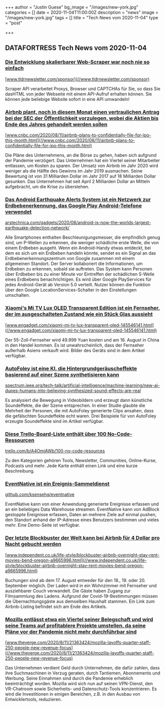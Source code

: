 +++
author = "Justin Guese"
bg_image = "/images/new-york.jpg"
categories = []
date = 2020-11-04T11:00:00Z
description = "news"
image = "/images/new-york.jpg"
tags = []
title = "Tech News vom 2020-11-04"
type = "post"

+++

        
## DATAFORTRESS Tech News vom 2020-11-04



### [Die Entwicklung skalierbarer Web-Scraper war noch nie so einfach](//www.tldrnewsletter.com/sponsor)


[www.tldrnewsletter.com/sponsor](//www.tldrnewsletter.com/sponsor)


Scraper API verarbeitet Proxys, Browser und CAPTCHAs für Sie, so dass Sie dasHTML von jeder Webseite mit einem API-Aufruf erhalten können. Sie können jede beliebige Website sofort in eine API umwandeln!


### [Airbnb plant, noch in diesem Monat einen vertraulichen Antrag bei der SEC der Öffentlichkeit vorzulegen, wobei die Aktien bis Ende des Jahres gehandelt werden sollen](//www.cnbc.com/2020/08/11/airbnb-plans-to-confidentially-file-for-ipo-this-month.html)


[www.cnbc.com/2020/08/11/airbnb-plans-to-confidentially-file-for-ipo-this-month.html](//www.cnbc.com/2020/08/11/airbnb-plans-to-confidentially-file-for-ipo-this-month.html)


Die Pläne des Unternehmens, an die Börse zu gehen, haben sich aufgrund der Pandemie verzögert. Das Unternehmen hat ein Viertel seiner Mitarbeiter entlassen, um Kosten zu sparen. Der Umsatz von Airbnb im Jahr 2020 wird weniger als die Hälfte des Gewinns im Jahr 2019 ausmachen. Seine Bewertung ist von 31 Milliarden Dollar im Jahr 2017 auf 18 Milliarden Dollar gesunken. Das Unternehmen hat seit April 2 Milliarden Dollar an Mitteln aufgebracht, um die Krise zu überstehen.


### [Das Android Earthquake Alerts System ist ein Netzwerk zur Erdbebenerkennung, das Google Play Android-Telefone verwendet](//arstechnica.com/gadgets/2020/08/android-is-now-the-worlds-largest-earthquake-detection-network/)


[arstechnica.com/gadgets/2020/08/android-is-now-the-worlds-largest-earthquake-detection-network/](//arstechnica.com/gadgets/2020/08/android-is-now-the-worlds-largest-earthquake-detection-network/)


Alle Smartphones enthalten Beschleunigungsmesser, die empfindlich genug sind, um P-Wellen zu erkennen, die weniger schädliche erste Welle, die von einem Erdbeben ausgeht. Wenn ein Android-Handy etwas entdeckt, bei dem es sich um ein Erdbeben handeln könnte, sendet es ein Signal an das Erdbebenerkennungszentrum von Google zusammen mit einem allgemeinen Standort. Der Server kollaboriert die Informationen, um Erdbeben zu erkennen, sobald sie auftreten. Das System kann Personen über Erdbeben bis zu einer Minute vor Eintreffen der schädlichen S-Welle eines Erdbebens benachrichtigen. Es wird über Google PlayServices für jedes Android-Gerät ab Version 5.0 verteilt. Nutzer können die Funktion über den Google LocationServices-Schalter in den Einstellungen umschalten.


### [Xiaomi's Mi TV Lux OLED Transparent Edition ist ein Fernseher, der im ausgeschalteten Zustand wie ein Stück Glas aussieht](//www.engadget.com/xiaomi-mi-tv-lux-transparent-oled-145546141.html)


[www.engadget.com/xiaomi-mi-tv-lux-transparent-oled-145546141.html](//www.engadget.com/xiaomi-mi-tv-lux-transparent-oled-145546141.html)


Der 55-Zoll-Fernseher wird 49.999 Yuan kosten und am 16. August in China in den Handel kommen. Es ist unwahrscheinlich, dass der Fernseher außerhalb Asiens verkauft wird. Bilder des Geräts sind in dem Artikel verfügbar.


### [AutoFoley ist eine KI, die Hintergrundgeräuscheffekte basierend auf einer Szene synthetisieren kann](//spectrum.ieee.org/tech-talk/artificial-intelligence/machine-learning/new-ai-dupes-humans-into-believing-synthesized-sound-effects-are-real)


[spectrum.ieee.org/tech-talk/artificial-intelligence/machine-learning/new-ai-dupes-humans-into-believing-synthesized-sound-effects-are-real](//spectrum.ieee.org/tech-talk/artificial-intelligence/machine-learning/new-ai-dupes-humans-into-believing-synthesized-sound-effects-are-real)


Es analysiert die Bewegung in Videobildern und erzeugt dann künstliche Soundeffekte, die der Szene entsprechen. In einer Studie glaubte die Mehrheit der Personen, die mit AutoFoley generierte Clips ansahen, dass die gefälschten Soundeffekte echt waren. Drei Beispiele für von AutoFoley erzeugte Soundeffekte sind im Artikel verfügbar.


### [Diese Trello-Board-Liste enthält über 100 No-Code-Ressourcen](//trello.com/b/A4OmiAWb/100-no-code-resources)


[trello.com/b/A4OmiAWb/100-no-code-resources](//trello.com/b/A4OmiAWb/100-no-code-resources)


Zu den Kategorien gehören Tools, Newsletter, Communities, Online-Kurse, Podcasts und mehr. Jede Karte enthält einen Link und eine kurze Beschreibung.


### [EventNative ist ein Ereignis-Sammeldienst](//github.com/ksensehq/eventnative)


[github.com/ksensehq/eventnative](//github.com/ksensehq/eventnative)


EventNative kann von einer Anwendung generierte Ereignisse erfassen und an ein beliebiges Data Warehouse streamen. EventNative kann von AdBlock gestoppte Ereignisse erfassen, Daten an mehrere Ziele auf einmal pushen, den Standort anhand der IP-Adresse eines Benutzers bestimmen und vieles mehr. Eine Demo-Seite ist verfügbar.


### [Der letzte Blockbuster der Welt kann bei Airbnb für 4 Dollar pro Nacht gebucht werden](//www.independent.co.uk/life-style/blockbuster-airbnb-overnight-stay-rent-movies-bend-oregon-a9665996.html)


[www.independent.co.uk/life-style/blockbuster-airbnb-overnight-stay-rent-movies-bend-oregon-a9665996.html](//www.independent.co.uk/life-style/blockbuster-airbnb-overnight-stay-rent-movies-bend-oregon-a9665996.html)


Buchungen sind ab dem 17. August entweder für den 18., 19. oder 20. September möglich. Der Laden wird in ein Wohnzimmer mit Fernseher und ausziehbarer Couch verwandelt. Die Gäste haben Zugang zur Filmsammlung des Ladens. Aufgrund der Covid-19-Bestimmungen müssen die Übernachtungsgäste aus demselben Haushalt stammen. Ein Link zum Airbnb-Listing befindet sich am Ende des Artikels.


### [Mozilla entlässt etwa ein Viertel seiner Belegschaft und wird seine Teams auf profitablere Projekte umstellen, da seine Pläne vor der Pandemie nicht mehr durchführbar sind](//www.theverge.com/2020/8/11/21363424/mozilla-layoffs-quarter-staff-250-people-new-revenue-focus)


[www.theverge.com/2020/8/11/21363424/mozilla-layoffs-quarter-staff-250-people-new-revenue-focus](//www.theverge.com/2020/8/11/21363424/mozilla-layoffs-quarter-staff-250-people-new-revenue-focus)


Das Unternehmen verdient Geld durch Unternehmen, die dafür zahlen, dass ihre Suchmaschinen in Verzug geraten, durch Tantiemen, Abonnements und Werbung. Seine Einnahmen sind durch die Pandemie erheblich beeinträchtigt worden. Mozilla wird sich nun auf seinen VPN-Dienst, den VR-Chatroom sowie Sicherheits- und Datenschutz-Tools konzentrieren. Es wird die Investitionen in einigen Bereichen, z.B. in den Ausbau von Entwicklertools, reduzieren.